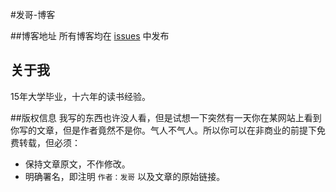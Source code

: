 #发哥-博客

##博客地址
所有博客均在 [issues](https://github.com/fa-ge/blog/issues) 中发布

## 关于我
15年大学毕业，十六年的读书经验。

##版权信息
我写的东西也许没人看，但是试想一下突然有一天你在某网站上看到你写的文章，但是作者竟然不是你。气人不气人。所以你可以在非商业的前提下免费转载，但必须：
* 保持文章原文，不作修改。
* 明确署名，即注明 `作者：发哥` 以及文章的原始链接。
